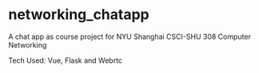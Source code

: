 # networking_chatapp
A chat app as course project for NYU Shanghai CSCI-SHU 308 Computer Networking

Tech Used: Vue, Flask and Webrtc

